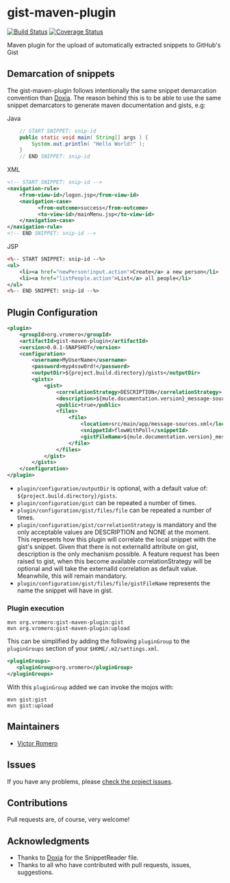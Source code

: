 gist-maven-plugin
=================

[![Build Status](https://travis-ci.org/vromero/gist-maven-plugin.png?branch=master)](https://travis-ci.org/vromero/gist-maven-plugin) [![Coverage Status](https://coveralls.io/repos/vromero/gist-maven-plugin/badge.png)](https://coveralls.io/r/vromero/gist-maven-plugin)


Maven plugin for the upload of automatically extracted snippets to GitHub's Gist

## Demarcation of snippets

The gist-maven-plugin follows intentionally the same snippet demarcation convention than [Doxia](https://maven.apache.org/guides/mini/guide-snippet-macro.html). The reason behind this is to be able to use the same snippet demarcators to generate maven documentation and gists, e.g:

Java

```java
    // START SNIPPET: snip-id
    public static void main( String[] args ) {
        System.out.println( "Hello World!" );
    }
    // END SNIPPET: snip-id
```

XML

```xml
<!-- START SNIPPET: snip-id -->
<navigation-rule>
    <from-view-id>/logon.jsp</from-view-id>
    <navigation-case>
          <from-outcome>success</from-outcome>
          <to-view-id>/mainMenu.jsp</to-view-id>
    </navigation-case>
</navigation-rule>
<!-- END SNIPPET: snip-id -->
```

JSP

```xml
<%-- START SNIPPET: snip-id --%>
<ul>
    <li><a href="newPerson!input.action">Create</a> a new person</li>
    <li><a href="listPeople.action">List</a> all people</li>
</ul>
<%-- END SNIPPET: snip-id --%>
```

## Plugin Configuration

```xml
<plugin>
    <groupId>org.vromero</groupId>
    <artifactId>gist-maven-plugin</artifactId>
    <version>0.0.1-SNAPSHOT</version>
    <configuration>
        <username>MyUserName</username>
        <password>myp4ssw0rd!</password>
        <outputDir>${project.build.directory}/gists</outputDir>
        <gists>
            <gist>
                <correlationStrategy>DESCRIPTION</correlationStrategy>
                <description>${mule.documentation.version}_message-sources_flowWithPoll</description>
                <public>true</public>
                <files>
                    <file>
                        <location>src/main/app/message-sources.xml</location>
                        <snippetId>flowWithPoll</snippetId>
                        <gistFileName>${mule.documentation.version}_message-sources_flowWithPoll</gistFileName>
                    </file>
                </files>
            </gist>
        </gists>
    </configuration>
</plugin>
```

* `plugin/configuration/outputDir` is optional, with a default value of: `${project.build.directory}/gists`.
* `plugin/configuration/gist` can be repeated a number of times.
* `plugin/configuration/gist/files/file` can be repeated a number of times.
* `plugin/configuration/gist/correlationStrategy` is mandatory and the only acceptable values are DESCRIPTION and NONE at
the moment. This represents how this plugin will correlate the local snippet with the gist's snippet. Given that there
is not externalId attribute on gist, description is the only mechanism possible. A feature request has been raised to
gist, when this become available correlationStrategy will be optional and will take the externalId correlation as
default value. Meanwhile, this will remain mandatory.
* `plugin/configuration/gist/files/file/gistFileName` represents the name the snippet will have in gist.

### Plugin execution

    mvn org.vromero:gist-maven-plugin:gist
    mvn org.vromero:gist-maven-plugin:upload

This can be simplified by adding the following ```pluginGroup``` to the ```pluginGroups``` section of your
```$HOME/.m2/settings.xml```.

 ```xml
<pluginGroups>
    <pluginGroup>org.vromero</pluginGroup>
</pluginGroups>
 ```

With this ```pluginGroup``` added we can invoke the mojos with:

    mvn gist:gist
    mvn gist:upload

## Maintainers
* [Victor Romero](http://www.vromero.org)

## Issues
If you have any problems, please [check the project issues](https://github.com/vromero/gist-maven-plugin/issues).

## Contributions
Pull requests are, of course, very welcome!

## Acknowledgments
* Thanks to [Doxia](http://svn.apache.org/viewvc/maven/doxia/doxia/tags/doxia-1.5/doxia-core/src/main/java/org/apache/maven/doxia/macro/snippet/SnippetReader.java?view=log) for the SnippetReader file.
* Thanks to all who have contributed with pull requests, issues, suggestions.

